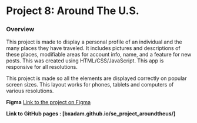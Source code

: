 # Project 8: Around The U.S.

### Overview

This project is made to display a personal profile of an individual and the many places they have traveled. It includes pictures and descriptions of these places, modifiable areas for account info, name, and a feature for new posts. This was created using HTML/CSS/JavaScript. This app is responsive for all resolutions.
 
This project is made so all the elements are displayed correctly on popular screen sizes. This layout works for phones, tablets and computers of various resolutions.

**Figma** [Link to the project on Figma](https://www.figma.com/file/ii4xxsJ0ghevUOcssTlHZv/Sprint-3%3A-Around-the-US?node-id=0%3A1)

**Link to GitHub pages : [bxadam.github.io/se_project_aroundtheus/]**
